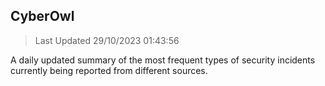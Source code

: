 ## CyberOwl 
> Last Updated 29/10/2023 01:43:56 


A daily updated summary of the most frequent types of security incidents currently being reported from different sources.

